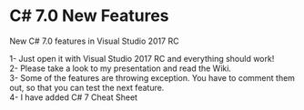 # C# 7.0 New Features
New C# 7.0 features in Visual Studio 2017 RC

1- Just open it with Visual Studio 2017 RC and everything should work! </br>
2- Please take a look to my presentation and read the Wiki.</br>
3- Some of the features are throwing exception. You have to comment them out, so that you can test the next feature.<br/>
4- I have added C# 7 Cheat Sheet
